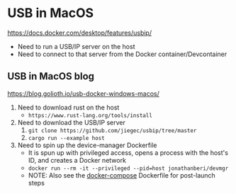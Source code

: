 # USB in MacOS

https://docs.docker.com/desktop/features/usbip/

* Need to run a USB/IP server on the host
* Need to connect to that server from the Docker container/Devcontainer

## USB in MacOS blog

https://blog.golioth.io/usb-docker-windows-macos/

1. Need to download rust on the host
    * `https://www.rust-lang.org/tools/install`
1. Need to download the USB/IP server
    1. `git clone https://github.com/jiegec/usbip/tree/master`
    1. `cargo run --example host`
1. Need to spin up the device-manager Dockerfile
    * It is spun up with privileged access, opens a process with the host's ID, and creates a Docker network
    * `docker run --rm -it --privileged --pid=host jonathanberi/devmgr`
    * NOTE: Also see the [docker-compose](./docker-compose/) Dockerfile for post-launch steps
